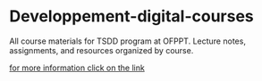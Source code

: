 # Developpement-digital-courses
All course materials for TSDD program at OFPPT. Lecture notes, assignments, and resources organized by course.

<a href="https://www.myway.ac.ma/ofppt/fr/FILI%C3%88RES/Digital-et-Intelligence-Artificielle/D%C3%A9veloppement-Digital/p/DIA_DEVOWFS_TS#:~:text=Un%20technicien%20sp%C3%A9cialis%C3%A9%20enD%C3%A9veloppement%20digital,informatique%20ou%20un%20site%20web%20.">for more information click on the link </a>

